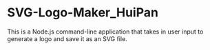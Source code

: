 # SVG-Logo-Maker_HuiPan
This is a Node.js command-line application that takes in user input to generate a logo and save it as an SVG file.

